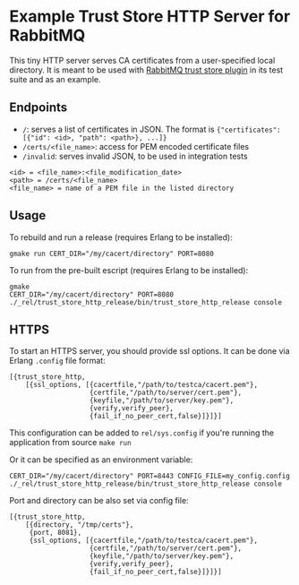 # Example Trust Store HTTP Server for RabbitMQ

This tiny HTTP server serves CA certificates from a user-specified local directory.
It is meant to be used with [RabbitMQ trust store plugin](https://github.com/rabbitmq/rabbitmq-trust-store)
in its test suite and as an example.

## Endpoints

 * `/`: serves a list of certificates in JSON. The format is `{"certificates":[{"id": <id>, "path": <path>}, ...]}`
 * `/certs/<file_name>`: access for PEM encoded certificate files
 * `/invalid`: serves invalid JSON, to be used in integration tests

```
<id> = <file_name>:<file_modification_date>
<path> = /certs/<file_name>
<file_name> = name of a PEM file in the listed directory
```

## Usage

To rebuild and run a release (requires Erlang to be installed):

```
gmake run CERT_DIR="/my/cacert/directory" PORT=8080
```

To run from the pre-built escript (requires Erlang to be installed):

```
gmake
CERT_DIR="/my/cacert/directory" PORT=8080 ./_rel/trust_store_http_release/bin/trust_store_http_release console
```


## HTTPS

To start an HTTPS server, you should provide ssl options. It can be done via
Erlang `.config` file format:

```
[{trust_store_http,
    [{ssl_options, [{cacertfile,"/path/to/testca/cacert.pem"},
                    {certfile,"/path/to/server/cert.pem"},
                    {keyfile,"/path/to/server/key.pem"},
                    {verify,verify_peer},
                    {fail_if_no_peer_cert,false}]}]}]
```


This configuration can be added to `rel/sys.config`
if you're running the application from source `make run`

Or it can be specified as an environment variable:

```
CERT_DIR="/my/cacert/directory" PORT=8443 CONFIG_FILE=my_config.config ./_rel/trust_store_http_release/bin/trust_store_http_release console
```

Port and directory can be also set via config file:


```
[{trust_store_http,
    [{directory, "/tmp/certs"},
     {port, 8081},
     {ssl_options, [{cacertfile,"/path/to/testca/cacert.pem"},
                    {certfile,"/path/to/server/cert.pem"},
                    {keyfile,"/path/to/server/key.pem"},
                    {verify,verify_peer},
                    {fail_if_no_peer_cert,false}]}]}]
```
